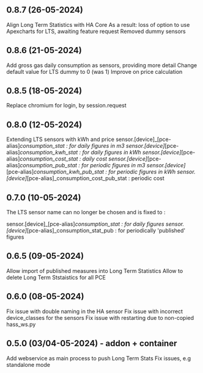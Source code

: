 ## 0.8.7 (26-05-2024)
Align Long Term Statistics with HA Core
As a result: loss of option to use Apexcharts for LTS, awaiting feature request
Removed dummy sensors

## 0.8.6 (21-05-2024)
Add gross gas daily consumption as sensors, providing more detail
Change default value for LTS dummy to 0 (was 1)
Improve on price calculation

## 0.8.5 (18-05-2024)
Replace chromium for login, by session.request

## 0.8.0 (12-05-2024)
Extending LTS sensors with kWh and price
sensor.[device]_[pce-alias]_consumption_stat : for daily figures in m3
sensor.[device]_[pce-alias]_consumption_kwh_stat : for daily figures in kWh
sensor.[device]_[pce-alias]_consumption_cost_stat : daily cost
sensor.[device]_[pce-alias]_consumption_pub_stat : for periodic figures in m3
sensor.[device]_[pce-alias]_consumption_kwh_pub_stat : for periodic figures in kWh
sensor.[device]_[pce-alias]_consumption_cost_pub_stat : periodic cost

## 0.7.0 (10-05-2024)
The LTS sensor name can no longer be chosen and is fixed to :

sensor.[device]_[pce-alias]_consumption_stat : for daily figures
sensor.[device]_[pce-alias]_consumption_stat_pub : for periodically 'published' figures 

## 0.6.5 (09-05-2024)

Allow import of published measures into Long Term Statistics
Allow to delete Long Term Ststaistics for all PCE
  
## 0.6.0 (08-05-2024)

Fix issue with double naming in the HA sensor
Fix issue with incorrect device_classes for the sensors
Fix issue with restarting due to non-copied hass_ws.py

## 0.5.0 (03/04-05-2024) - addon + container

Add webservice as main process to push Long Term Stats
Fix issues, e.g standalone mode



